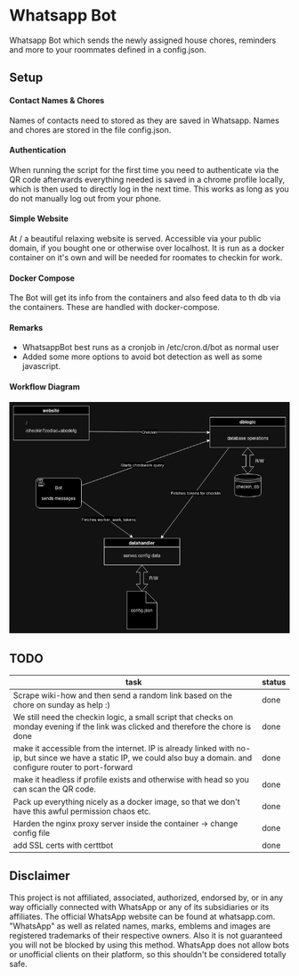 # Whatsapp Bot
Whatsapp Bot which sends the newly assigned house chores, reminders and more to your roommates defined in a config.json.

## Setup
#### Contact Names & Chores
Names of contacts need to stored as they are saved in Whatsapp. 
Names and chores are stored in the file config.json.

#### Authentication
When running the script for the first time you need to authenticate via the QR code afterwards everything needed is saved in a chrome profile locally,
which is then used to directly log in the next time. This works as long as you do not manually log out from your phone.

#### Simple Website
At / a beautiful relaxing website is served. Accessible via your public domain, if you bought one or otherwise over localhost.
It is run as a docker container on it's own and will be needed for roomates to checkin for work.

#### Docker Compose
The Bot will get its info from the containers and also feed data to th db via the containers.
These are handled with docker-compose.

#### Remarks
- WhatsappBot best runs as a cronjob in /etc/cron.d/bot as normal user
- Added some more options to avoid bot detection as well as some javascript.

#### Workflow Diagram
![image info](./cafanoble-duties.png)


## TODO

| task                                                                                                                                                                   | status |
|------------------------------------------------------------------------------------------------------------------------------------------------------------------------|--------|
| Scrape wiki-how and then send a random link based on the chore on sunday as help :)                                                                                    | done   |
| We still need the checkin logic, a small script that checks on monday evening if the link was clicked and therefore the chore is done                                  | done   |
| make it accessible from the internet. IP is already linked with no-ip, but since we have a static IP, we could also buy a domain. and configure router to port-forward | done   |
| make it headless if profile exists and otherwise with head so you can scan the QR code.                                                                                | done   |
| Pack up everything nicely as a docker image, so that we don't have this awful permission chaos etc.                                                                    | done   |
| Harden the nginx proxy server inside the container -> change config file                                                                                               | done   |
| add SSL certs with certtbot                                                                                                                                            | done   |           
## Disclaimer
This project is not affiliated, associated, authorized, endorsed by, or in any way officially connected with WhatsApp or any of its subsidiaries or its affiliates. The official WhatsApp website can be found at whatsapp.com. "WhatsApp" as well as related names, marks, emblems and images are registered trademarks of their respective owners. Also it is not guaranteed you will not be blocked by using this method. WhatsApp does not allow bots or unofficial clients on their platform, so this shouldn't be considered totally safe.
